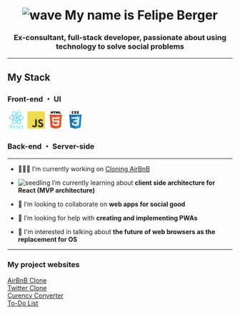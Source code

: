 <div align="center">
  <h1>
    <img class="emoji" alt="wave" src="https://github.githubassets.com/images/icons/emoji/unicode/1f44b.png" width="30" height="30">
    My name is Felipe Berger
  </h1>
</div>

<h3 align="center">Ex-consultant, full-stack developer, passionate about using technology to solve social problems</h3>
<hr>
<div>
  <h2>My Stack</h2>
  <h3>Front-end ・ UI</h3>
  <img src="https://raw.githubusercontent.com/devicons/devicon/master/icons/react/react-original-wordmark.svg" alt="react" style="max-width:100%;" width="40" height="40">
  <img src="https://raw.githubusercontent.com/devicons/devicon/master/icons/javascript/javascript-original.svg" alt="javascript" style="max-width:100%;" width="40" height="40">
  <img src="https://raw.githubusercontent.com/devicons/devicon/master/icons/html5/html5-original-wordmark.svg" alt="html5" style="max-width:100%;" width="40" height="40">
  <img src="https://raw.githubusercontent.com/devicons/devicon/master/icons/css3/css3-original-wordmark.svg" alt="css3" style="max-width:100%;" width="40" height="40">
  <h3>Back-end ・ Server-side</h3>
  
</div>
  
<hr>
<div>
  <ul>
    <li>
      <p>
      👨🏻‍💻 I’m currently working on <a href="https://bnbcloned.herokuapp.com/"> Cloning AirBnB </a>
      </p>
    </li>
    <li>
      <p>
      <img class="emoji" alt="seedling" src="https://github.githubassets.com/images/icons/emoji/unicode/1f331.png" width="20" height="20"> 
        I’m currently learning about <strong>client side architecture for React (MVP architecture)</strong>
      </p>
    </li>
    <li>
      <p>
        👯 I’m looking to collaborate on <strong>web apps for social good</strong>
      </p>
    </li>
    <li>
      <p>
        🤔 I’m looking for help with <strong>creating and implementing PWAs</strong>
      </p>
    </li>
    <li>
      <p>
       💬 I'm interested in talking about <strong>the future of web browsers as the replacement for OS</strong>
      </p>
    </li>
  </ul>
</div>


<hr>
<div>
  <h3>My project websites</h3>
  <div><a href="https://bnbcloned.herokuapp.com/">AirBnB Clone</a></div>
  <div><a href="https://twitts-and-clones.herokuapp.com/">Twitter Clone</a></div>
  <div><a href="https://currency-xchange.herokuapp.com/">Curency Converter</a></div>
  <div><a href="https://full-stack-todo-listicle.herokuapp.com/">To-Do List</a></div>
</div>
<!--
**felipeberger/felipeberger** is a ✨ _special_ ✨ repository because its `README.md` (this file) appears on your GitHub profile.

Here are some ideas to get you started:

- 🔭 I’m currently working on ...
- 🌱 I’m currently learning ...
- 👯 I’m looking to collaborate on ...
- 🤔 I’m looking for help with ...
- 💬 Ask me about ...
- 📫 How to reach me: ...
- 😄 Pronouns: ...
- ⚡ Fun fact: ...
-->
